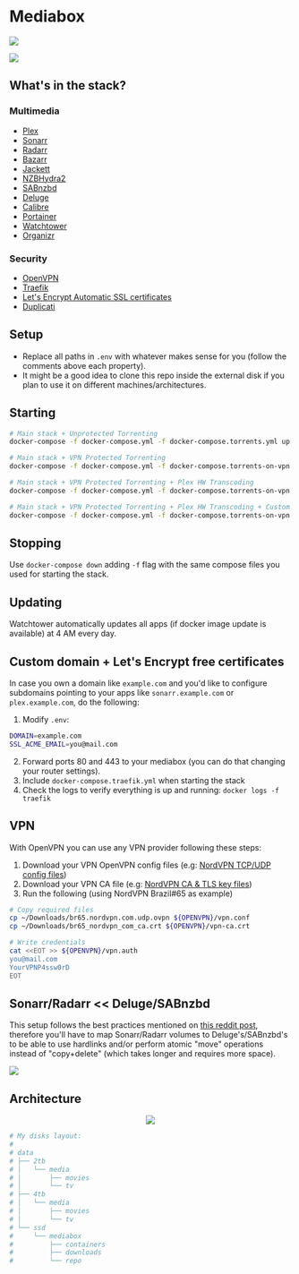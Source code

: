 # Mediabox

![](https://github.com/cristianmiranda/mediabox/workflows/Multimedia%20Stack%20Deployment/badge.svg)

![](https://i.imgur.com/UZklu5w.jpg)

## What's in the stack?

### Multimedia
* [Plex](https://www.plex.tv/)
* [Sonarr](https://sonarr.tv/)
* [Radarr](https://radarr.video/)
* [Bazarr](https://www.bazarr.media/)
* [Jackett](https://github.com/Jackett/Jackett)
* [NZBHydra2](https://github.com/theotherp/nzbhydra2)
* [SABnzbd](https://sabnzbd.org/)
* [Deluge](https://deluge-torrent.org/)
* [Calibre](https://calibre-ebook.com/)
* [Portainer](https://www.portainer.io/)
* [Watchtower](https://github.com/containrrr/watchtower)
* [Organizr](https://github.com/causefx/Organizr)

### Security
* [OpenVPN](https://github.com/dperson/openvpn-client)
* [Traefik](https://containo.us/traefik/)
* [Let's Encrypt Automatic SSL certificates](https://letsencrypt.org/)
* [Duplicati](https://www.duplicati.com/)

## Setup
* Replace all paths in `.env` with whatever makes sense for you (follow the comments above each property).
* It might be a good idea to clone this repo inside the external disk if you plan to use it on different machines/architectures.

## Starting
```bash
# Main stack + Unprotected Torrenting
docker-compose -f docker-compose.yml -f docker-compose.torrents.yml up -d

# Main stack + VPN Protected Torrenting
docker-compose -f docker-compose.yml -f docker-compose.torrents-on-vpn.yml up -d

# Main stack + VPN Protected Torrenting + Plex HW Transcoding
docker-compose -f docker-compose.yml -f docker-compose.torrents-on-vpn.yml -f docker-compose.plex-hw.yml up -d

# Main stack + VPN Protected Torrenting + Plex HW Transcoding + Custom domain & SSL certificates
docker-compose -f docker-compose.yml -f docker-compose.torrents-on-vpn.yml -f docker-compose.plex-hw.yml -f docker-compose.traefik.yml up -d
```

## Stopping
Use `docker-compose down` adding `-f` flag with the same compose files you used for starting the stack.

## Updating
Watchtower automatically updates all apps (if docker image update is available) at 4 AM every day.

## Custom domain + Let's Encrypt free certificates
In case you own a domain like `example.com` and you'd like to configure subdomains pointing to your apps like `sonarr.example.com` or `plex.example.com`, do the following:
1. Modify `.env`:
```bash
DOMAIN=example.com
SSL_ACME_EMAIL=you@mail.com
```
2. Forward ports 80 and 443 to your mediabox (you can do that changing your router settings).
3. Include `docker-compose.traefik.yml` when starting the stack
4. Check the logs to verify everything is up and running: `docker logs -f traefik`

## VPN
With OpenVPN you can use any VPN provider following these steps:

1. Download your VPN OpenVPN config files (e.g: [NordVPN TCP/UDP config files](https://nordvpn.com/ovpn/))
2. Download your VPN CA file (e.g: [NordVPN CA & TLS key files](https://downloads.nordcdn.com/configs/archives/certificates/servers.zip))
3. Run the following (using NordVPN Brazil#65 as example)
```bash
# Copy required files
cp ~/Downloads/br65.nordvpn.com.udp.ovpn ${OPENVPN}/vpn.conf
cp ~/Downloads/br65_nordvpn_com_ca.crt ${OPENVPN}/vpn-ca.crt

# Write credentials
cat <<EOT >> ${OPENVPN}/vpn.auth
you@mail.com
YourVPNP4ssw0rD
EOT
```

## Sonarr/Radarr << Deluge/SABnzbd
This setup follows the best practices mentioned on [this reddit post](https://www.reddit.com/r/usenet/wiki/docker#wiki_the_best_docker_setup), therefore you'll have to map Sonarr/Radarr volumes to Deluge's/SABnzbd's to be able to use hardlinks and/or perform atomic "move" operations instead of "copy+delete" (which takes longer and requires more space).

![](https://i.imgur.com/AHOQVXh.png)

## Architecture
<p align="center">
  <img src="https://imgur.com/nsEsoKw.png" />
</p>

```bash
# My disks layout:
#
# data
# ├── 2tb
# │   └── media
# │       ├── movies
# │       └── tv
# ├── 4tb
# │   └── media
# │       ├── movies
# │       └── tv
# └── ssd
#     └── mediabox
#         ├── containers
#         ├── downloads
#         └── repo
```

